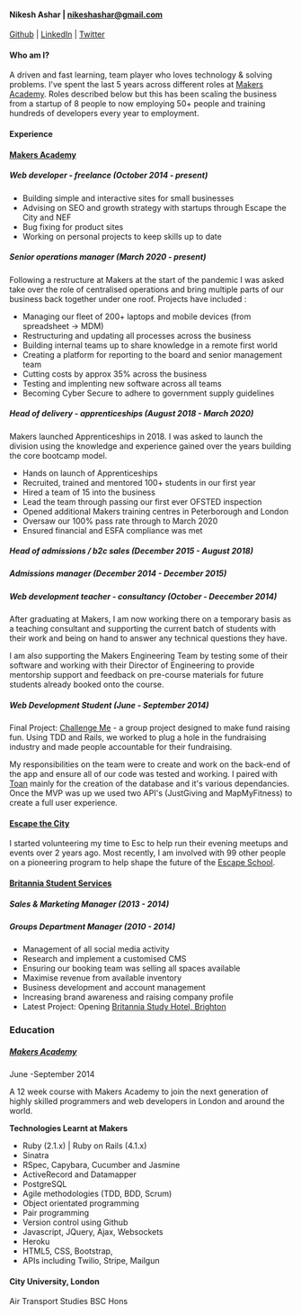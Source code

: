 #### Nikesh Ashar | nikeshashar@gmail.com
[Github](www.github.com/nikeshashar) | [LinkedIn](uk.linkedin.com/in/nikeshashar/) | [Twitter](twitter.com/nikeshashar) 

#### Who am I?
A driven and fast learning, team player who loves technology & solving problems. I've spent the last 5 years across different roles at [Makers Academy](https://www,makers.tech). Roles described below but this has been scaling the business from a startup of 8 people to now employing 50+ people and training hundreds of developers every year to employment.

#### Experience

#### [Makers Academy](https://www.makersacademy.com)

##### Web developer - freelance (October 2014 - present)
+ Building simple and interactive sites for small businesses 
+ Advising on SEO and growth strategy with startups through Escape the City and NEF
+ Bug fixing for product sites
+ Working on personal projects to keep skills up to date

##### Senior operations manager (March 2020 - present)
Following a restructure at Makers at the start of the pandemic I was asked take over the role of centralised operations and bring multiple parts of our business back together under one roof. Projects have included : 
* Managing our fleet of 200+ laptops and mobile devices (from spreadsheet -> MDM)
* Restructuring and updating all processes across the business
* Building internal teams up to share knowledge in a remote first world
* Creating a platform for reporting to the board and senior management team
* Cutting costs by approx 35% across the business
* Testing and implenting new software across all teams
* Becoming Cyber Secure to adhere to government supply guidelines

##### Head of delivery - apprenticeships (August 2018 - March 2020)
Makers launched Apprenticeships in 2018. I was asked to launch the division using the knowledge and experience gained over the years building the core bootcamp model. 
* Hands on launch of Apprenticeships
* Recruited, trained and mentored 100+ students in our first year
* Hired a team of 15 into the business
* Lead the team through passing our first ever OFSTED inspection
* Opened additional Makers training centres in Peterborough and London
* Oversaw our 100% pass rate through to March 2020
* Ensured financial and ESFA compliance was met

##### Head of admissions / b2c sales (December 2015 - August 2018)

##### Admissions manager (December 2014 - December 2015)

##### Web development teacher - consultancy (October - Deecember 2014)
After graduating at Makers, I am now working there on a temporary basis as a teaching consultant and supporting the current batch of students with their work and being on hand to answer any technical questions they have. 

I am also supporting the Makers Engineering Team by testing some of their software and working with their Director of Engineering to provide mentorship support and feedback on pre-course materials for future students already booked onto the course. 

##### Web Development Student (June - September 2014)
Final Project: [Challenge Me](https://github.com/nikeshashar/challenge-me) - a group project designed to make fund raising fun. Using TDD and Rails, we worked to plug a hole in the fundraising industry and made people accountable for their fundraising. 

My responsibilities on the team were to create and work on the back-end of the app and ensure all of our code was tested and working. I paired with [Toan](https://www.github.com/yoshdog) mainly for the creation of the database and it's various dependancies. Once the MVP was up we used two API's (JustGiving and MapMyFitness) to create a full user experience. 

#### [Escape the City](https://www.escapethecity.org)
I started volunteering my time to Esc to help run their evening meetups and events over 2 years ago. Most recently, I am involved with 99 other people on a pioneering program to help shape the future of the [Escape School](https://school.escapethecity.org/). 

#### [Britannia Student Services](https://www.britanniatravel.com)
##### Sales & Marketing Manager (2013 - 2014)
##### Groups Department Manager (2010 - 2014)

+ Management of all social media activity
+ Research and implement a customised CMS
+ Ensuring our booking team was selling all spaces available 
+ Maximise revenue from available inventory
+ Business development and account management
+ Increasing brand awareness and raising company profile
+ Latest Project: Opening [Britannia Study Hotel, Brighton](https://www.britanniastudyhotel.com)

### **Education**
##### [Makers Academy](http://www.makersacademy.com)
June -September 2014

A 12 week course with Makers Academy to join the next generation of highly skilled programmers and web developers in London and around the world. 

**Technologies Learnt at Makers**
+ Ruby (2.1.x) | Ruby on Rails (4.1.x)
+ Sinatra
+ RSpec, Capybara, Cucumber and Jasmine
+ ActiveRecord and Datamapper
+ PostgreSQL
+ Agile methodologies (TDD, BDD, Scrum)
+ Object orientated programming
+ Pair programming
+ Version control using Github
+ Javascript, JQuery, Ajax, Websockets
+ Heroku
+ HTML5, CSS, Bootstrap, 
+ APIs including Twilio, Stripe, Mailgun

#### City University, London
Air Transport Studies BSC Hons





